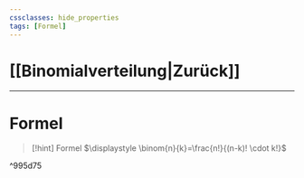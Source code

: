 ```yaml
---
cssclasses: hide_properties
tags: [Formel]
---
```


# [[Binomialverteilung|Zurück]]

___
# Formel

>[!hint] Formel
>$\displaystyle \binom{n}{k}=\frac{n!}{(n-k)! \cdot k!}$

^995d75

